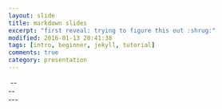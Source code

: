 ```yaml
---
layout: slide
title: markdown slides
excerpt: "first reveal: trying to figure this out :shrug:"
modified: 2016-01-13 20:41:38
tags: [intro, beginner, jekyll, tutorial]
comments: true
category: presentation
---
```

<section data-markdown>
	<script type="text/template">
		## Pictures of flowers
	</script>
</section>
<section data-markdown>
</section>
    <img data-src="https://live.staticflickr.com/65535/49705644698_b047084b4f_b.jpg">
    </section>
--
<section data-markdown>
    <img data-src="https://live.staticflickr.com/3859/14422655820_79f3f610e2_b.jpg">
    </section>
--
<section data-markdown>
    <img data-src="https://live.staticflickr.com/65535/50172192597_79773567d1_b.jpg">
</section>
---
<section data-markdown>
	<script type="text/template">
  WHA?!
		- Did it work? <!-- .element: class="fragment" data-fragment-index="2" -->
		- It worked! <!-- .element: class="fragment" data-fragment-index="1" -->
	</script
